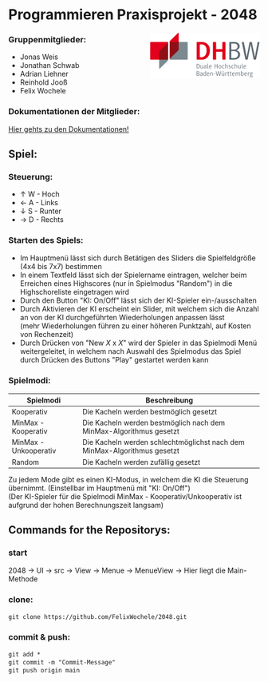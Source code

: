 # Programmieren Praxisprojekt - 2048

<img align="right" width="220" height="90" src="DHBW_Logo.png">

### Gruppenmitglieder:
+ Jonas Weis 
+ Jonathan Schwab 
+ Adrian Liehner
+ Reinhold Jooß
+ Felix Wochele

### Dokumentationen der Mitglieder:

[Hier gehts zu den Dokumentationen!](https://github.com/FelixWochele/2048/wiki)

## Spiel: 

### Steuerung:
  
+ ↑ W   -  Hoch
+ ← A   -  Links
+ ↓ S   -  Runter
+ → D   -  Rechts

### Starten des Spiels:

+ Im Hauptmenü lässt sich durch Betätigen des Sliders die Spielfeldgröße (4x4 bis 7x7) bestimmen
+ In einem Textfeld lässt sich der Spielername eintragen, welcher beim Erreichen eines Highscores (nur in Spielmodus "Random") in die Highschoreliste eingetragen wird
+ Durch den Button "KI: On/Off" lässt sich der KI-Spieler ein-/ausschalten
 +  Durch Aktivieren der KI erscheint ein Slider, mit welchem sich die Anzahl an von der KI durchgeführten Wiederholungen anpassen lässt<br>(mehr Wiederholungen führen zu einer höheren Punktzahl, auf Kosten von Rechenzeit)
+ Durch Drücken von "New _X_ x _X_" wird der Spieler in das Spielmodi Menü weitergeleitet, in welchem nach Auswahl des Spielmodus das Spiel durch Drücken des Buttons "Play" gestartet werden kann

### Spielmodi:

| Spielmodi | Beschreibung |
| ------ | ----------- |
| Kooperativ   | Die Kacheln werden bestmöglich gesetzt |
| MinMax - Kooperativ | Die Kacheln werden bestmöglich nach dem MinMax-Algorithmus gesetzt |
| MinMax - Unkooperativ | Die Kacheln werden schlechtmöglichst nach dem MinMax-Algorithmus gesetzt |
| Random | Die Kacheln werden zufällig gesetzt |


 Zu jedem Mode gibt es einen KI-Modus, in welchem die KI die Steuerung übernimmt.
 (Einstellbar im Hauptmenü mit "KI: On/Off")<br>
 (Der KI-Spieler für die Spielmodi MinMax - Kooperativ/Unkooperativ ist aufgrund der hohen Berechnungszeit langsam)

## Commands for the Repositorys: 
### start
2048 -> UI -> src -> View -> Menue -> MenueView -> Hier liegt die Main-Methode
### clone:
```shell
git clone https://github.com/FelixWochele/2048.git
```
### commit & push:
```shell
git add * 
git commit -m "Commit-Message"
git push origin main
```
